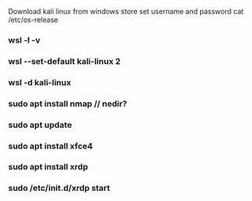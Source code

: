 Download kali linux from windows store
set username and password
cat /etc/os-release

### wsl -l -v
### wsl --set-default kali-linux 2
### wsl -d kali-linux

### sudo apt install nmap // nedir?

### sudo apt update
### sudo apt install xfce4
### sudo apt install xrdp
### sudo /etc/init.d/xrdp start
